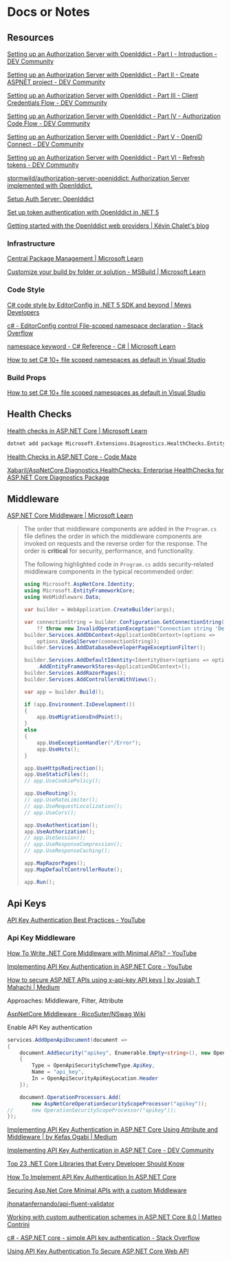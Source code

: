 # Docs or Notes

## Resources

[Setting up an Authorization Server with OpenIddict - Part I - Introduction - DEV Community](https://dev.to/robinvanderknaap/setting-up-an-authorization-server-with-openiddict-part-i-introduction-4jid)

[Setting up an Authorization Server with OpenIddict - Part II - Create ASPNET project - DEV Community](https://dev.to/robinvanderknaap/setting-up-an-authorization-server-with-openiddict-part-ii-create-aspnet-project-4949)

[Setting up an Authorization Server with OpenIddict - Part III - Client Credentials Flow - DEV Community](https://dev.to/robinvanderknaap/setting-up-an-authorization-server-with-openiddict-part-iii-client-credentials-flow-55lp)

[Setting up an Authorization Server with OpenIddict - Part IV - Authorization Code Flow - DEV Community](https://dev.to/robinvanderknaap/setting-up-an-authorization-server-with-openiddict-part-iv-authorization-code-flow-3eh8)

[Setting up an Authorization Server with OpenIddict - Part V - OpenID Connect - DEV Community](https://dev.to/robinvanderknaap/setting-up-an-authorization-server-with-openiddict-part-v-openid-connect-a8j)

[Setting up an Authorization Server with OpenIddict - Part VI - Refresh tokens - DEV Community](https://dev.to/robinvanderknaap/setting-up-an-authorization-server-with-openiddict-part-vi-refresh-tokens-5669)

[stormwild/authorization-server-openiddict: Authorization Server implemented with OpenIddict.](https://github.com/stormwild/authorization-server-openiddict)

[Setup Auth Server: OpenIddict](https://chat.openai.com/share/f7281293-5d99-4365-b08f-e29357f494d5)

[Set up token authentication with OpenIddict in .NET 5](https://nwb.one/blog/openid-connect-dotnet-5)

[Getting started with the OpenIddict web providers | Kévin Chalet's blog](https://kevinchalet.com/2022/12/16/getting-started-with-the-openiddict-web-providers/)

### Infrastructure

[Central Package Management | Microsoft Learn](https://learn.microsoft.com/en-us/nuget/consume-packages/central-package-management)

[Customize your build by folder or solution - MSBuild | Microsoft Learn](https://learn.microsoft.com/en-us/visualstudio/msbuild/customize-by-directory?view=vs-2022)

### Code Style

[C# code style by EditorConfig in .NET 5 SDK and beyond | Mews Developers](https://developers.mews.com/c-code-style-by-editorconfig-in-net-5-sdk-and-beyond/)

[c# - EditorConfig control File-scoped namespace declaration - Stack Overflow](https://stackoverflow.com/questions/69486362/editorconfig-control-file-scoped-namespace-declaration)

[namespace keyword - C# Reference - C# | Microsoft Learn](https://learn.microsoft.com/en-us/dotnet/csharp/language-reference/keywords/namespace)

[How to set C# 10+ file scoped namespaces as default in Visual Studio](https://davecallan.com/set-file-scoped-namespaces-default-dotnet6-visual-studio/)

### Build Props

[How to set C# 10+ file scoped namespaces as default in Visual Studio](https://davecallan.com/set-file-scoped-namespaces-default-dotnet6-visual-studio/)

## Health Checks

[Health checks in ASP.NET Core | Microsoft Learn](https://learn.microsoft.com/en-us/aspnet/core/host-and-deploy/health-checks?view=aspnetcore-8.0)

```bash
dotnet add package Microsoft.Extensions.Diagnostics.HealthChecks.EntityFrameworkCore --version 8.0.3
```

[Health Checks in ASP.NET Core - Code Maze](https://code-maze.com/health-checks-aspnetcore/)

[Xabaril/AspNetCore.Diagnostics.HealthChecks: Enterprise HealthChecks for ASP.NET Core Diagnostics Package](https://github.com/Xabaril/AspNetCore.Diagnostics.HealthChecks)

## Middleware

[ASP.NET Core Middleware | Microsoft Learn](https://learn.microsoft.com/en-us/aspnet/core/fundamentals/middleware/?view=aspnetcore-8.0)

> The order that middleware components are added in the `Program.cs` file defines the order in which the middleware components are invoked on requests and the reverse order for the response. The order is **critical** for security, performance, and functionality.
>
> The following highlighted code in `Program.cs` adds security-related middleware components in the typical recommended order:
>
> ```csharp
> using Microsoft.AspNetCore.Identity;
> using Microsoft.EntityFrameworkCore;
> using WebMiddleware.Data;
> 
> var builder = WebApplication.CreateBuilder(args);
> 
> var connectionString = builder.Configuration.GetConnectionString("DefaultConnection")
>     ?? throw new InvalidOperationException("Connection string 'DefaultConnection' not found.");
> builder.Services.AddDbContext<ApplicationDbContext>(options =>
>     options.UseSqlServer(connectionString));
> builder.Services.AddDatabaseDeveloperPageExceptionFilter();
> 
> builder.Services.AddDefaultIdentity<IdentityUser>(options => options.SignIn.RequireConfirmedAccount = true)
>     .AddEntityFrameworkStores<ApplicationDbContext>();
> builder.Services.AddRazorPages();
> builder.Services.AddControllersWithViews();
> 
> var app = builder.Build();
> 
> if (app.Environment.IsDevelopment())
> {
>     app.UseMigrationsEndPoint();
> }
> else
> {
>     app.UseExceptionHandler("/Error");
>     app.UseHsts();
> }
> 
> app.UseHttpsRedirection();
> app.UseStaticFiles();
> // app.UseCookiePolicy();
> 
> app.UseRouting();
> // app.UseRateLimiter();
> // app.UseRequestLocalization();
> // app.UseCors();
> 
> app.UseAuthentication();
> app.UseAuthorization();
> // app.UseSession();
> // app.UseResponseCompression();
> // app.UseResponseCaching();
> 
> app.MapRazorPages();
> app.MapDefaultControllerRoute();
> 
> app.Run();
> ```

## Api Keys

[API Key Authentication Best Practices - YouTube](https://www.youtube.com/watch?v=ooyOmiczY1g)

### Api Key Middleware

[How To Write .NET Core Middleware with Minimal APIs? - YouTube](https://www.youtube.com/watch?v=yZ7ioK2yeXc)

[Implementing API Key Authentication in ASP.NET Core - YouTube](https://www.youtube.com/watch?v=GrJJXixjR8M)

[How to secure ASP.NET APIs using x-api-key API keys | by Josiah T Mahachi | Medium](https://medium.com/@josiahmahachi/secure-asp-net-apis-using-x-api-key-api-keys-62d63b2b9fb0)

Approaches: Middleware, Filter, Attribute

[AspNetCore Middleware · RicoSuter/NSwag Wiki](https://github.com/RicoSuter/NSwag/wiki/AspNetCore-Middleware#enable-api-key-authorization)

Enable API Key authentication

```csharp
services.AddOpenApiDocument(document => 
{
    document.AddSecurity("apikey", Enumerable.Empty<string>(), new OpenApiSecurityScheme
    {
        Type = OpenApiSecuritySchemeType.ApiKey,
        Name = "api_key",
        In = OpenApiSecurityApiKeyLocation.Header
    });

    document.OperationProcessors.Add(
        new AspNetCoreOperationSecurityScopeProcessor("apikey"));
//      new OperationSecurityScopeProcessor("apikey"));
});
```

[Implementing API Key Authentication in ASP.NET Core Using Attribute and Middleware | by Kefas Ogabi | Medium](https://medium.com/@kefasogabi/implementing-api-key-authentication-in-asp-net-core-using-attribute-and-middleware-dd57d76d9efa)

[Implementing API Key Authentication in ASP.NET Core - DEV Community](https://dev.to/me_janki/implementing-api-key-authentication-in-aspnet-core-5ch)

[Top 23 .NET Core Libraries that Every Developer Should Know](https://positiwise.com/blog/essential-net-core-libraries-that-every-programmer-should-know)

[How To Implement API Key Authentication In ASP.NET Core](https://www.milanjovanovic.tech/blog/how-to-implement-api-key-authentication-in-aspnet-core)

[Securing Asp.Net Core Minimal APIs with a custom Middleware](https://blog.jhonatanoliveira.dev/securing-aspnet-core-minimal-apis-with-a-custom-middleware)

[jhonatanfernando/api-fluent-validator](https://github.com/jhonatanfernando/api-fluent-validator)

[Working with custom authentication schemes in ASP.NET Core 8.0 | Matteo Contrini](https://matteosonoio.it/aspnet-core-authentication-schemes/)

[c# - ASP.NET core - simple API key authentication - Stack Overflow](https://stackoverflow.com/questions/70277577/asp-net-core-simple-api-key-authentication)

[Using API Key Authentication To Secure ASP.NET Core Web API](https://www.c-sharpcorner.com/article/using-api-key-authentication-to-secure-asp-net-core-web-api/)
